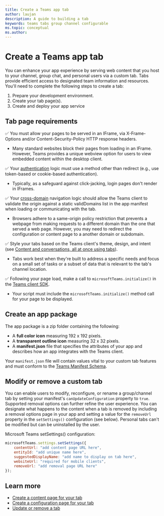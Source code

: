 ```yaml
---
title: Create a Teams app tab
author: laujan
description: A guide to building a tab
keywords: teams tabs group channel configurable 
ms.topic: conceptual
ms.author: 
---
```

# Create a Teams app tab

You can enhance your app experience by serving web content that you host to your channel, group chat, and personal users via a custom tab. Tabs provide efficient access to designated team information and resources. You'll need to complete the following steps to create a tab:

1. Prepare your development environment.
1. Create your tab page(s).
1. Create and deploy your app service

## Tab page requirements

&#x2705; You must allow your pages to be served in an IFrame, via X-Frame-Options and/or Content-Security-Policy HTTP response headers.

* Many standard websites block their pages from loading in an IFrame. However, Teams provides a unique webview option for users to view embedded content within the desktop client.

&#x2705; Your [authentication](foo.md) logic must use a method other than redirect (e.g., use token-based or cookie-based authentication).

* Typically, as a safeguard against click-jacking, login pages don't render in IFrames.

&#x2705; Your [cross-domain](foo.md) navigation logic should allow the Teams client to validate the origin against a static validDomains list in the app manifest when loading or communicating with the tab.

* Browsers adhere to a same-origin policy restriction that prevents a webpage from making requests to a different domain than the one that served a web page. However, you may need to redirect the configuration or content page to a another domain or subdomain.

&#x2705; Style your tabs based on the Teams client's theme, design, and intent (see [Content and conversations, all at once using tabs](foo.md)).

* Tabs work best when they're built to address a specific needs and focus on a small set of tasks or a subset of data that is relevant to the tab's channel location.

&#x2705; Following your page load, make a call to `microsoftTeams.initialize()` in the [Teams client SDK](/javascript/api/overview/msteams-client).

* Your script must include the `microsoftTeams.initialize()` method call for your page to be displayed.

## Create an app package

The app package is a zip folder containing the following:

* A **full color icon** measuring 192 x 192 pixels.
* A **transparent outline icon** measuring 32 x 32 pixels.
* A **manifest.json** file that specifies the attributes of your app and describes how an app integrates with the Teams client.

Your `manifest.json` file will contain values vital to your custom tab features and must conform to the [Teams Manifest Schema](/resources/schema/manifest-schema.md).

## Modify or remove a custom tab

You can enable users to modify, reconfigure, or rename a group/channel tab by setting your manifest's `canUpdateConfiguration` property to `true`. Supported removal options can further refine the user experience. You can designate what happens to the content when a tab is removed by including a removal options page in your app and setting a value for the `removeUrl` property in the  `setSettings()` configuration (see below). Personal tabs can't be modified but can be uninstalled by the user.

Microsoft Teams setSettings() configuration:

```javascript
microsoftTeams.settings.setSettings({
    contentUrl: "add content page URL here",
    entityId: "add unique name here",
    suggestedDisplayName: "add name to display on tab here",
    websiteUrl: "required for mobile clients",
    removeUrl: "add removal page URL here"
});
```

## Learn more

* [Create a content page for your tab](foo.md)
* [Create a configuration page for your tab](foo.md)
* [Update or remove a tab](foo.md)
